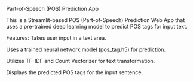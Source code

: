 Part-of-Speech (POS) Prediction App

This is a Streamlit-based POS (Part-of-Speech) Prediction Web App that uses a pre-trained deep learning model to predict POS tags for input text.

Features:
Takes user input in a text area.

Uses a trained neural network model (pos_tag.h5) for prediction.

Utilizes TF-IDF and Count Vectorizer for text transformation.

Displays the predicted POS tags for the input sentence.
